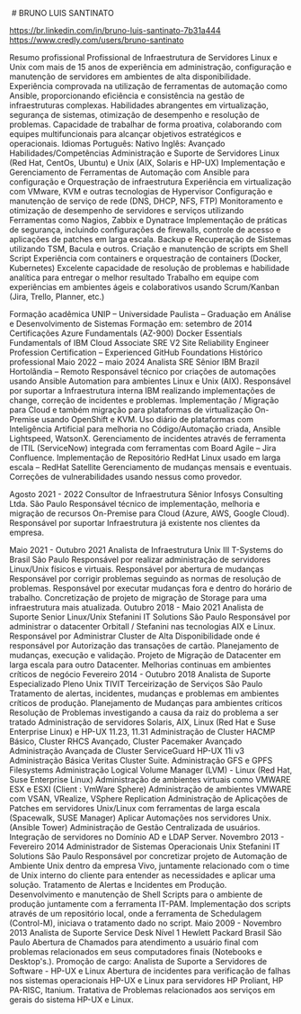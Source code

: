  # BRUNO LUIS SANTINATO

 https://br.linkedin.com/in/bruno-luis-santinato-7b31a444
https://www.credly.com/users/bruno-santinato 

Resumo profissional
Profissional de Infraestrutura de Servidores Linux e Unix com mais de 15 anos de experiência em administração, configuração e manutenção de servidores em ambientes de alta disponibilidade. Experiência comprovada na utilização de ferramentas de automação como Ansible, proporcionando eficiência e consistência na gestão de infraestruturas complexas. Habilidades abrangentes em virtualização, segurança de sistemas, otimização de desempenho e resolução de problemas. Capacidade de trabalhar de forma proativa, colaborando com equipes multifuncionais para alcançar objetivos estratégicos e operacionais.
Idiomas
Português: Nativo
Inglês: Avançado
Habilidades/Competências
Administração e Suporte de Servidores Linux (Red Hat, CentOs, Ubuntu) e Unix (AIX, Solaris e HP-UX)
Implementação e Gerenciamento de Ferramentas de Automação com Ansible para configuração e Orquestração de infraestrutura
Experiência em virtualização com VMware, KVM e outras tecnologias de Hypervisor
Configuração e manutenção de serviço de rede (DNS, DHCP, NFS, FTP)
Monitoramento e otimização de desempenho de servidores e serviços utilizando Ferramentas como Nagios, Zabbix e Dynatrace
Implementação de práticas de segurança, incluindo configurações de firewalls, controle de acesso e aplicações de patches em larga escala.
Backup e Recuperação de Sistemas utilizando TSM, Bacula e outros.
Criação e manutenção de scripts em Shell Script 
Experiência com containers e orquestração de containers (Docker, Kubernetes)
Excelente capacidade de resolução de problemas e habilidade analítica para entregar o melhor resultado
Trabalho em equipe com experiências em ambientes ágeis e colaborativos usando Scrum/Kanban (Jira, Trello, Planner, etc.)


Formação acadêmica
UNIP – Universidade Paulista – Graduação em Análise e Desenvolvimento de Sistemas
Formação em: setembro de 2014
Certificações
Azure Fundamentals (AZ-900)
Docker Essentials
Fundamentals of IBM Cloud Associate SRE V2
Site Reliability Engineer Profession Certification – Experienced
GitHub Foundations
Histórico professional
Maio 2022 – maio 2024
Analista SRE Sênior IBM Brazil 
Hortolândia – Remoto
Responsável técnico por criações de automações usando Ansible Automation para ambientes Linux e Unix (AIX).
Responsável por suportar a Infraestrutura interna IBM realizando implementações de change, correção de incidentes e problemas.
Implementação / Migração para Cloud e também migração para plataformas de virtualização On-Premise usando OpenShift e KVM.
Uso diário de plataformas com Inteligência Artificial para melhoria no Código/Automação criada, Ansible Lightspeed, WatsonX.
Gerenciamento de incidentes através de ferramenta de ITIL (ServiceNow) integrada com ferramentas com Board Agile – Jira Confluence.
Implementação de Repositório RedHat Linux usado em larga escala – RedHat Satellite 
Gerenciamento de mudanças mensais e eventuais.
Correções de vulnerabilidades usando nessus como provedor.

Agosto 2021 - 2022 
Consultor de Infraestrutura Sênior Infosys Consulting Ltda. 
São Paulo
Responsável técnico de implementação, melhoria e migração de recursos On-Premise para Cloud (Azure, AWS, Google Cloud).
Responsável por suportar Infraestrutura já existente nos clientes da empresa.

Maio 2021 - Outubro 2021 
Analista de Infraestrutura Unix III T-Systems do Brasil 
São Paulo
Responsável por realizar administração de servidores Linux/Unix físicos e virtuais.
Responsável por abertura de mudanças
Responsável por corrigir problemas seguindo as normas de resolução de problemas.
Responsável por executar mudanças fora e dentro do horário de trabalho.
Concretização de projeto de migração de Storage para uma infraestrutura mais atualizada.
Outubro 2018 - Maio 2021 
Analista de Suporte Senior Linux/Unix Stefanini IT Solutions 
São Paulo
Responsável por administrar o datacenter Orbitall / Stefanini nas tecnologias AIX e Linux.
Responsável por Administrar Cluster de Alta Disponibilidade onde é responsável por Autorização das transações de cartão.
Planejamento de mudanças, execução e validação.
Projeto de Migração de Datacenter em larga escala para outro Datacenter.
Melhorias continuas em ambientes críticos de negócio
Fevereiro 2014 - Outubro 2018 
Analista de Suporte Especializado Pleno Unix TIVIT Terceirização de Serviços 
São Paulo
Tratamento de alertas, incidentes, mudanças e problemas em ambientes críticos de produção.
Planejamento de Mudanças para ambientes críticos
Resolução de Problemas investigando a causa da raiz do problema a ser tratado
Administração de servidores Solaris, AIX, Linux (Red Hat e Suse Enterprise Linux) e HP-UX 11.23, 11.31
Administração de Cluster HACMP Básico, Cluster RHCS Avançado, Cluster Pacemaker Avançado
Administração Avançada de Cluster ServiceGuard HP-UX 11i v3
Administração Básica Veritas Cluster Suite.
Administração GFS e GPFS Filesystems
Administração Logical Volume Manager (LVM) - Linux (Red Hat, Suse Enterprise Linux)
Administração de ambientes virtuais como VMWARE ESX e ESXI (Client : VmWare Sphere)
Administração de ambientes VMWARE com VSAN, VRealize, VSphere Replication
Administração de Aplicações de Patches em servidores Unix/Linux com ferramentas de larga escala (Spacewalk, SUSE Manager)
Aplicar Automações nos servidores Unix. (Ansible Tower)
Administração de Gestão Centralizada de usuários.
Integração de servidores no Domínio AD e LDAP Server.
Novembro 2013 - Fevereiro 2014 
Administrador de Sistemas Operacionais Unix Stefanini IT Solutions 
São Paulo
Responsável por concretizar projeto de Automação de Ambiente Unix dentro da empresa Vivo, juntamente relacionado com o time de Unix interno do cliente para entender as necessidades e aplicar uma solução.
Tratamento de Alertas e Incidentes em Produção.
Desenvolvimento e manutenção de Shell Scripts para o ambiente de produção juntamente com a ferramenta IT-PAM.
Implementação dos scripts através de um repositório local, onde a ferramenta de Schedulagem (Control-M), iniciava o tratamento dado no script.
Maio 2009 - Novembro 2013 
Analista de Suporte Service Desk Nível 1 Hewlett Packard Brasil 
São Paulo
Abertura de Chamados para atendimento a usuário final com problemas relacionados em seus computadores finais (Notebooks e Desktop's.).
Promoção de cargo: Analista de Suporte a Servidores de Software - HP-UX e Linux
Abertura de incidentes para verificação de falhas nos sistemas operacionais HP-UX e Linux para servidores HP Proliant, HP PA-RISC, Itanium.
Tratativa de Problemas relacionados aos serviços em gerais do sistema HP-UX e Linux.
